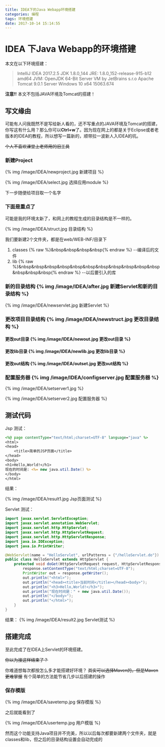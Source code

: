 ```yaml
---
title: IDEA下的Java Webapp环境搭建
categories: 编程
tags: 环境搭建
date: 2017-10-14 15:14:55
---
```


# IDEA 下Java Webapp的环境搭建

本文在以下环境搭建：

> IntelliJ IDEA 2017.2.5
> JDK 1.8.0_144
> JRE: 1.8.0_152-release-915-b12 amd64
> JVM: OpenJDK 64-Bit Server VM by JetBrains s.r.o
> Apache Tomcat 9.0.1 Server
> Windows 10 x64 15063.674

**注意!!** 本文不包括JAVA环境及Tomcat的搭建！

<!--more-->

## 写文缘由

可能有人问我既然不是写给新人看的，还不写重点的JAVA环境及Tomcat的搭建，你写这有什么用？那么你可以**Ctrl+w**了。因为现在网上的都是关于Eclipse或者老版本的IDEA的教程，所以想写一篇新的，顺带拉一波新人入IDEA的坑。

~~个人不喜欢课堂上老师用的旧工具~~

### 新建Project

{% img /image/IDEA/newproject.jpg 新建项目 %}

{% img /image/IDEA/select.jpg 选择应用module %}

下一步随便给项目取一个名字

### **下面是重点了**

可能是我的环境太新了，和网上的教程生成的目录结构是不一样的。

{% img /image/IDEA/struct.jpg 目录结构 %}

我们要新建2个文件夹，都是在web/WEB-INF/目录下

1. classes {% raw %}&nbsp&nbsp&nbsp&nbsp{% endraw %} --编译后的文件
2. lib {% raw %}&nbsp&nbsp&nbsp&nbsp&nbsp&nbsp&nbsp&nbsp&nbsp&nbsp&nbsp&nbsp&nbsp&nbsp{% endraw %} --以后要引入的库

### 新的目录结构 {% img /image/IDEA/after.jpg 新建Servlet和新的目录结构 %}

{% img /image/IDEA/newservlet.jpg 新建Servlet %}

### 更改项目目录结构 {% img /image/IDEA/newstruct.jpg 更改目录结构 %}

#### 更改out目录 {% img /image/IDEA/newout.jpg 更改out目录 %}

#### 更改lib目录 {% img /image/IDEA/newlib.jpg 更改lib目录 %}

#### 更改out结构 {% img /image/IDEA/outset.jpg 更改out结构 %}

### 配置服务器 {% img /image/IDEA/configserver.jpg 配置服务器 %}

{% img /image/IDEA/setserver1.jpg %}

{% img /image/IDEA/setserver2.jpg 配置服务器 %}

## 测试代码

Jsp 测试：

```Jsp
<%@ page contentType="text/html;charset=UTF-8" language="java" %>
<html>
<head>
    <title>简单的JSP页面</title>
</head>
<body>
<h1>Hello,World!</h1>
现在的时间是: <%= new java.util.Date() %>
</body>
</html>
```

结果：

{% img /image/IDEA/result1.jpg Jsp页面测试 %}

Servlet 测试：

```java
import javax.servlet.ServletException;
import javax.servlet.annotation.WebServlet;
import javax.servlet.http.HttpServlet;
import javax.servlet.http.HttpServletRequest;
import javax.servlet.http.HttpServletResponse;
import java.io.IOException;
import java.io.PrintWriter;

@WebServlet(name = "HelloServlet", urlPatterns = {"/helloServlet.do"})
public class HelloServlet extends HttpServlet {
    protected void doGet(HttpServletRequest request, HttpServletResponse response) throws ServletException, IOException {
        response.setContentType("text/html;charset=UTF-8");
        PrintWriter out = response.getWriter();
        out.println("<html>");
        out.println("<head><title>当前时间</title></head><body>");
        out.println("<h3>Hello,World!</h3>");
        out.println("现在时间是：" + new java.util.Date());
        out.println("</body>");
        out.println("</html>");
    }
}
```

结果：
{% img /image/IDEA/result2.jpg Servlet测试 %}

## 搭建完成

至此完成了在IDEA上Servlet的环境搭建。

~~你以为接这样结束了？~~

你难道想每次都按怎么多才能搭建好环境？
~~其实可以选择Maven的，但是Maven更难掌握~~
有个简单的方法能节省几步以后搭建的操作

### 保存模版

{% img /image/IDEA/savetemp.jpg 保存模版 %}

之后就能看到了

{% img /image/IDEA/usertemp.jpg 用户模版 %}

然而这个功能支持Java项目并不完美，所以以后每次都要新建两个文件夹，就是classes和lib，但之后的目录结构设置会自动完成的
